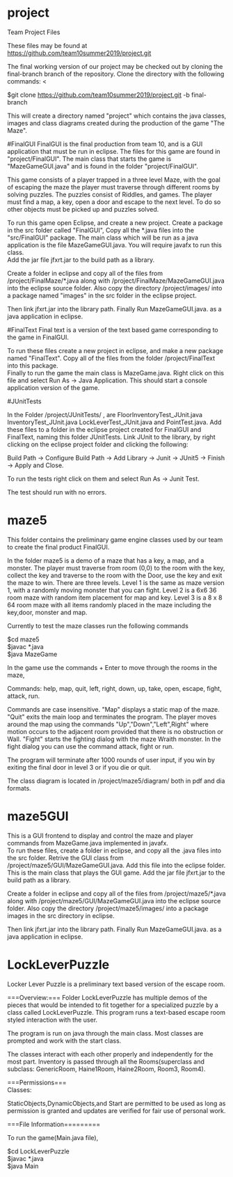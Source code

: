 # project
Team Project Files <BR>

These files may be found at https://github.com/team10summer2019/project.git <BR>

The final working version of our project may be checked out by cloning the final-branch branch of the repository.  Clone the directory with the following commands: <<BR>

$git clone https://github.com/team10summer2019/project.git -b final-branch  <BR>

This will create a directory named "project" which contains the java classes, images and class diagrams created during the production of the game "The Maze".  <BR>

#FinalGUI 
FinalGUI is the final production from team 10, and is a GUI application that must be run in eclipse.   The files for this game are found in "project/FinalGUI".
The main class that starts the game is "MazeGameGUI.java" and is found in the folder "project/FinalGUI". <BR>

This game consists of a player trapped in a three level Maze, with the goal of escaping the maze the player must traverse through different rooms by solving puzzles. 
The puzzles consist of Riddles, and games.  The player must find a map, a key, open a door and escape to the next level.  To do so other objects must be picked up and puzzles solved.<BR>

To run this game open Eclipse, and create a new project. Create a package in the src folder called "FinalGUI", Copy all the *.java files into the "src/FinalGUI" package. 
The main class which will be run as a java application is the file MazeGameGUI.java.  You will require javafx to run this class.  
Add the jar file jfxrt.jar to the build path as a library.<BR>

Create a folder in eclipse and copy all of the files from /project/FinalMaze/*.java  along with /project/FinalMaze/MazeGameGUI.java 
into the eclipse source folder. Also copy the directory /project/images/ into a package named "images" in the src folder in the eclipse project. <BR> 

Then link jfxrt.jar into the library path.  Finally Run MazeGameGUI.java. as a java application in eclipse. <BR>

#FinalText
Final text is a version of the text based game corresponding to the game in FinalGUI.<BR>

To run these files create a new project in eclipse, and make a new package named "FinalText".  Copy all of the files from the folder /project/FinalText into this package. <BR>
Finally to run the game the main class is MazeGame.java.  Right click on this file and select Run As -> Java Application. This should start a console application version of the game.<BR> 

#JUnitTests

In the Folder /project/JUnitTests/ , are FloorInventoryTest_JUnit.java  InventoryTest_JUnit.java  LockLeverTest_JUnit.java and PointTest.java. Add these files to a folder
in the eclipse project created for FinalGUI and FinalText, naming this folder JUnitTests.   Link JUnit to the library, by right clicking on the eclipse project folder and clicking the following:<BR>

Build Path -> Configure Build Path -> Add Library  -> Junit -> JUnit5 -> Finish -> Apply and Close.<BR>

To run the tests right click on them and select Run As -> Junit Test. <BR> 

The test should run with no errors.  <BR>

# maze5
This folder contains the preliminary game engine classes used by our team to create the final product FinalGUI. <BR>

In the folder maze5 is a demo of a maze that has a key, a map, and a monster. The player must traverse from room (0,0) to the room 
with the key, collect the key and traverse to the room with the Door, use the key and exit the maze to win.  There are three levels.
Level 1 is the same as maze version 1, with a randomly moving monster that you can fight.   Level 2 is a 6x6 36 room maze with random item placement for map and key.
Level 3 is a 8 x 8 64 room maze with all items randomly placed in the maze including the key,door, monster and map. <BR>

Currently to test the maze classes run the following commands <BR>

$cd maze5 <BR>
$javac *.java <BR>
$java MazeGame <BR>

In the game use the commands + Enter to move through the rooms in the maze, <BR>

Commands:  help, map, quit, left, right, down, up, take, open, escape, fight, attack, run. <BR>

Commands are case insensitive. "Map" displays a static map of the maze. "Quit" exits the main loop and 
terminates the program. The player moves around the map using the commands "Up","Down","Left",Right" where 
motion occurs to the adjacent room provided that there is no obstruction or Wall.
"Fight" starts the fighting dialog with the maze Wraith monster. In the fight dialog you can use the command attack, fight or run.  <BR>

The program will terminate after 1000 rounds of user input, if you win by exiting the final door in level 3 or if you die or quit. <BR>

The class diagram is located in /project/maze5/diagram/ both in pdf and dia formats. <BR>

# maze5GUI
This is a GUI frontend to display and control the maze and player commands from MazeGame.java implemented in javafx.  
To run these files, create a folder in eclipse, and copy all the .java files into the src folder. 
Retrive the GUI class from /project/maze5/GUI/MazeGameGUI.java. Add this file into the eclipse folder.  This is the main class that plays the GUI game. 
Add the jar file jfxrt.jar to the build path as a library.<BR>

Create a folder in eclipse and copy all of the files from /project/maze5/*.java  along with /project/maze5/GUI/MazeGameGUI.java 
into the eclipse source folder. Also copy the directory /project/maze5/images/ into a package images in the src directory in eclipse. <BR> 

Then link jfxrt.jar into the library path.  Finally Run MazeGameGUI.java. as a java application in eclipse. <BR>


# LockLeverPuzzle
Locker Lever Puzzle is a preliminary text based version of the escape room.<BR> 

===Overview:===
Folder LockLeverPuzzle has multiple demos of the pieces that would be intended to fit together for a specialized puzzle by a class called LockLeverPuzzle. 
This program runs a text-based escape room styled interaction with the user. <BR>

The program is run on java through the main class.
Most classes are prompted and work with the start class.<BR>

The classes interact with each other properly and independently for the most part. 
Inventory is passed through all the Rooms(superclass and subclass: GenericRoom, Haine1Room, Haine2Room, Room3, Room4).<BR>

===Permissions=== <BR>
Classes: 

StaticObjects,DynamicObjects,and Start 
are permitted to be used as long as permission is granted and updates are verified for fair use of personal work. <BR>

===File Information========= <BR>

To run the game(Main.java file),<BR>

$cd LockLeverPuzzle <BR>
$javac *.java  <BR>
$java Main <BR>
